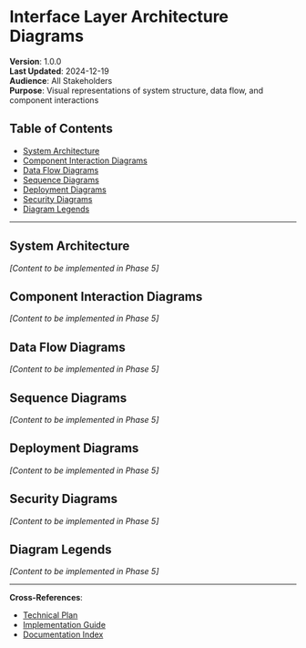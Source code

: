 # Interface Layer Architecture Diagrams

**Version**: 1.0.0  
**Last Updated**: 2024-12-19  
**Audience**: All Stakeholders  
**Purpose**: Visual representations of system structure, data flow, and component interactions

## Table of Contents

- [System Architecture](#system-architecture)
- [Component Interaction Diagrams](#component-interaction-diagrams)
- [Data Flow Diagrams](#data-flow-diagrams)
- [Sequence Diagrams](#sequence-diagrams)
- [Deployment Diagrams](#deployment-diagrams)
- [Security Diagrams](#security-diagrams)
- [Diagram Legends](#diagram-legends)

---

## System Architecture

*[Content to be implemented in Phase 5]*

## Component Interaction Diagrams

*[Content to be implemented in Phase 5]*

## Data Flow Diagrams

*[Content to be implemented in Phase 5]*

## Sequence Diagrams

*[Content to be implemented in Phase 5]*

## Deployment Diagrams

*[Content to be implemented in Phase 5]*

## Security Diagrams

*[Content to be implemented in Phase 5]*

## Diagram Legends

*[Content to be implemented in Phase 5]*

---

**Cross-References**:

- [Technical Plan](./INTERFACE_LAYER_TECHNICAL_PLAN.md)
- [Implementation Guide](./INTERFACE_LAYER_IMPLEMENTATION_GUIDE.md)
- [Documentation Index](./ISOLATION_DOCUMENTATION_INDEX.md)
